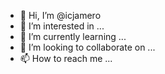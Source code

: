 - 👋 Hi, I’m @icjamero
- 👀 I’m interested in ...
- 🌱 I’m currently learning ...
- 💞️ I’m looking to collaborate on ...
- 📫 How to reach me ...

<!---
icjamero/icjamero is a ✨ special ✨ repository because its `README.md` (this file) appears on your GitHub profile.
You can click the Preview link to take a look at your changes.
--->

